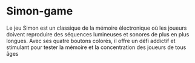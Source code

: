 # Simon-game
Le jeu Simon est un classique de la mémoire électronique où les joueurs doivent reproduire des séquences lumineuses et sonores de plus en plus longues. Avec ses quatre boutons colorés, il offre un défi addictif et stimulant pour tester la mémoire et la concentration des joueurs de tous âges
